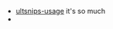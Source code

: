 - [ultsnips-usage](https://github.com/SirVer/ultisnips/blob/master/doc/UltiSnips.txt) it's so much 
- 

